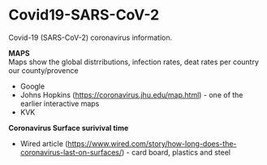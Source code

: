 # Covid19-SARS-CoV-2
Covid-19 (SARS-CoV-2) coronavirus information.

<B>MAPS</B>  
Maps show the global distrributions, infection rates, deat rates per country our county/provence
* Google 
* Johns Hopkins (https://coronavirus.jhu.edu/map.html) - one of the earlier interactive maps
* KVK 

<B>Coronavirus Surface surivival time</B>  
*  Wired article (https://www.wired.com/story/how-long-does-the-coronavirus-last-on-surfaces/) - card board, plastics and steel
